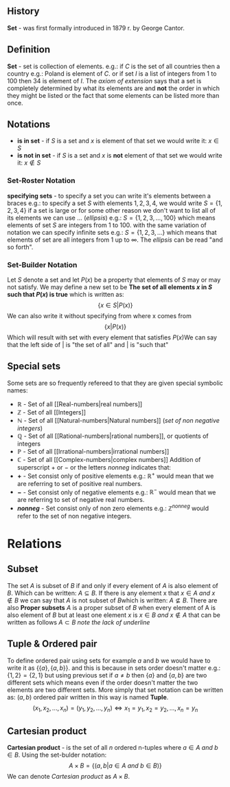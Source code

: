 ## History
**Set** - was first formally introduced in 1879 r. by George Cantor.
## Definition
**Set** - set is collection of elements. e.g.: if $C$ is the set of all countries then a country e.g.: Poland is element of $C$. or if set $I$ is a list of integers from $1$ to $100$ then $34$ is element of $I$. The *axiom of extension* says that a set is completely determined by what its elements are and **not** the order in which they might be listed or the fact that some elements can be listed more than once.
## Notations
- **is in set** - if $S$ is a set and $x$ is element of that set we would write it: $x \in S$
- **is not in set** - if $S$ is a set and $x$ is **not** element of that set we would write it: $x \notin S$
### Set-Roster Notation
**specifying sets** - to specify a set you can write it's elements between a braces e.g.: to specify a set $S$ with elements $1, 2, 3, 4,$ we would write $S = \{1,2,3,4\}$ if a set is large or for some other reason we don't want to list all of its elements we can use $...$ (*ellipsis*) e.g.: $S = \{1,2,3,...,100\}$ which means elements of set $S$ are integers from $1$ to $100$. with the same variation of notation we can specify infinite sets e.g.: $S = \{1,2,3,...\}$ which means that elements of set are all integers from $1$ up to $\infty$. The *ellipsis* can be read "and so forth".
### Set-Builder Notation
Let $S$ denote a set and let $P(x)$ be a property that elements of $S$ may or may not satisfy. We may define a new set to be **The set of all elements $x$ in $S$ such that $P(x)$ is true** which is written as:$$\{x \in S | P(x)\}$$We can also write it without specifying from where x comes from$$\{x | P(x)\}$$Which will result with set with every element that satisfies $P(x)$We can say that the left side of $|$ is "the set of all" and $|$ is "such that"
## Special sets
Some sets are so frequently refereed to that they are given special symbolic names:
- **$\mathbb{R}$** - Set of all [[Real-numbers|real numbers]]
- **$\mathbb{Z}$** - Set of all [[Integers]]
- **$\mathbb{N}$** - Set of all [[Natural-numbers|Natural numbers]] (*set of non negative integers*)
- **$\mathbb{Q}$** - Set of all [[Rational-numbers|rational numbers]], or quotients of integers
- **$\mathbb{P}$** - Set of all [[Irrational-numbers|irrational numbers]]
- **$\mathbb{C}$** - Set of all [[Complex-numbers|complex numbers]]
Addition of superscript $+$ or $-$ or the letters $nonneg$ indicates that:
- **$+$** - Set consist only of positive elements e.g.: $\mathbb{R}^+$ would mean that we are referring to set of positive real numbers.
- **$-$** - Set consist only of negative elements e.g.: $\mathbb{R}^-$ would mean that we are referring to set of negative real numbers.
- **$nonneg$** - Set consist only of non zero elements e.g.: $\mathbb{Z}^{nonneg}$ would refer to the set of non negative integers.
# Relations
## Subset
The set $A$ is subset of $B$ if and only if every element of $A$ is also element of $B$. Which can be written: $A \subseteq B$. If there is any element x that $x \in A\ and\ x \notin B$ we can say that $A$ is not subset of $B$which is written: $A \not\subseteq B$. There are also **Proper subsets** $A$ is a proper subset of $B$ when every element of A is also element of $B$ but at least one element $x$ is $x \in B\ and\ x \not\in A$ that can be written as follows $A \subset B$ *note the lack of underline*
## Tuple & Ordered pair
To define ordered pair using sets for example $a$ and $b$ we would have to write it as $\{\{a\}, \{a, b\}\}$. and this is because in sets order doesn't matter e.g.: $\{1,2\} = \{2,1\}$ but using previous set if $a \not= b$ then $\{a\}$ and $\{a,b\}$ are two different sets which means even if the order doesn't matter the two elements are two different sets. More simply that set notation can be written as: $(a,b)$ ordered pair written in this way is named **Tuple**. $$(x_1,x_2,...,x_n) = (y_1,y_2,...,y_n) \iff x_1 = y_1, x_2 = y_2, ... , x_n = y_n$$
## Cartesian product
**Cartesian product** - is the set of all $n$ ordered n-tuples where $a\in A\ and\ b\in B$. Using the set-bulder notation: $$A\times B = \{(a,b|a\in A\ and \ b\in B)\}$$We can denote *Cartesian product* as $A\times B$. 
